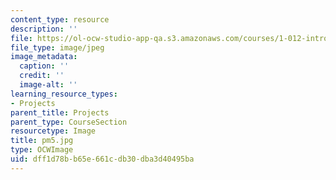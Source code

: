 ```yaml
---
content_type: resource
description: ''
file: https://ol-ocw-studio-app-qa.s3.amazonaws.com/courses/1-012-introduction-to-civil-engineering-design-spring-2002/dff1d78bb65e661cdb30dba3d40495ba_pm5.jpg
file_type: image/jpeg
image_metadata:
  caption: ''
  credit: ''
  image-alt: ''
learning_resource_types:
- Projects
parent_title: Projects
parent_type: CourseSection
resourcetype: Image
title: pm5.jpg
type: OCWImage
uid: dff1d78b-b65e-661c-db30-dba3d40495ba
---
```

